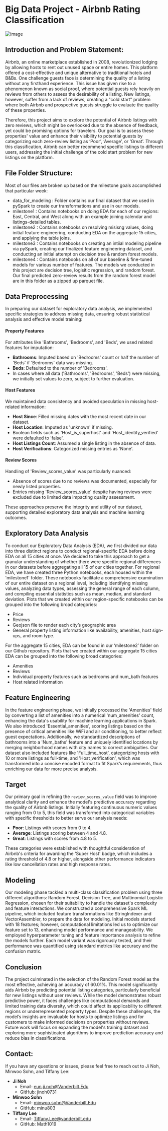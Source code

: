 # Big Data Project - Airbnb Rating Classification

![image](https://github.com/jinoh0731/Big-Data-Project-Airbnb-Rating-Classification/assets/111295393/bae7c7cf-2f16-4ba0-8781-1fdddfeac5be)



## Introduction and Problem Statement:
Airbnb, an online marketplace established in 2008, revolutionized lodging by allowing hosts to rent out unused space or entire homes. This platform offered a cost-effective and unique alternative to traditional hotels and B&Bs. One challenge guests face is determining the quality of a listing without any firsthand experience. This issue has given rise to a phenomenon known as social proof, where potential guests rely heavily on reviews from others to assess the desirability of a listing. New listings, however, suffer from a lack of reviews, creating a "cold start" problem where both Airbnb and prospective guests struggle to evaluate the quality of these properties.

Therefore, this project aims to explore the potential of Airbnb listings with zero reviews, which might be overlooked due to the absence of feedback, yet could be promising options for travelers. Our goal is to assess these properties' value and enhance their visibility to potential guests by categorizing each zero-review listing as ‘Poor’, ‘Average’, or ‘Great’. Through this classification, Airbnb can better recommend specific listings to different users, addressing the initial challenge of the cold start problem for new listings on the platform.

## File Folder Structure:
Most of our files are broken up based on the milestone goals accomplished that particular week:
- data_for_modeling : Folder contains our final dataset that we used in pySpark to create our transformations and use in our models.
- milestone1 : Contains notebooks on doing EDA for each of our regions: East, Central, and West along with an example joining calendar and listings-detailed tables.
- milestone2 : Contains notebooks on resolving misisng values, doing initial feature engineering, conducting EDA on the aggregate 15 cities, and applying the table joins.
- milestone3 : Contains notebooks on creating an intiial modeling pipeline via pySpark, creating our finalized feature engineering dataset, and conducting an initial attempt on decision tree & random forest models.
- milestone4 : Contains notebooks on all of our baseline & fine-tuned models for various number of features. The models we conducted in this project are decision tree, logisitic regression, and random forest. Our final predicted zero-review results from the random forest model are in this folder as a zipped up parquet file.

## Data Preprocessing
In preparing our dataset for exploratory data analysis, we implemented specific strategies to address missing data, ensuring robust statistical analysis and effective model training:

#### Property Features
For attributes like 'Bathrooms', 'Bedrooms', and 'Beds', we used related features for imputation:
- **Bathrooms**: Imputed based on 'Bedrooms' count or half the number of 'Beds' if 'Bedrooms' data was missing.
- **Beds**: Defaulted to the number of 'Bedrooms'.
- In cases where all data ('Bathrooms', 'Bedrooms', 'Beds') were missing, we initially set values to zero, subject to further evaluation.

#### Host Features
We maintained data consistency and avoided speculation in missing host-related information:
- **Host Since**: Filled missing dates with the most recent date in our dataset.
- **Host Location**: Imputed as 'unknown' if missing.
- Boolean fields such as 'Host_is_superhost' and 'Host_identity_verified' were defaulted to 'false'.
- **Host Listings Count**: Assumed a single listing in the absence of data.
- **Host Verifications**: Categorized missing entries as 'None'.

#### Review Scores
Handling of 'Review_scores_value' was particularly nuanced:
- Absence of scores due to no reviews was documented, especially for newly listed properties.
- Entries missing 'Review_scores_value' despite having reviews were excluded due to limited data impacting quality assessment.

These approaches preserve the integrity and utility of our dataset, supporting detailed exploratory data analysis and machine learning outcomes.
## Exploratory Data Analysis
To conduct our Exploratory Data Analysis (EDA), we first divided our data into three distinct regions to conduct regional-specific EDA before doing EDA on all 15 cities at once. We decided to take this approach to get a granular understanding of whether there were specific regional differences in our datasets before aggregating all 15 of our cities together. 
For regional EDA, we have created three Python notebooks, each housed within the 'milestone1' folder. These notebooks facilitate a comprehensive examination of our entire dataset on a regional level, including identifying missing values, analyzing data types, assessing the general range of each column, and compiling essential statistics such as mean, median, and standard deviation.
Plots that we created within our region-specific notebooks can be grouped into the following broad categories:
- Price
- Reviews
- Geojson file to render each city’s geographic area
- General property listing information like availability, amenities, host sign-ups, and room type.

For the aggregate 15 cities, EDA can be found in our ‘milestone2’ folder on our Github repository. Plots that we created within our aggregate 15 cities EDA can be grouped into the following broad categories:
- Amenities
- Reviews
- Individual property features such as bedrooms and num_bath features
- Host related information


## Feature Engineering
In the feature engineering phase, we initially processed the 'Amenities' field by converting a list of amenities into a numerical 'num_amenities' count, enhancing the data's usability for machine learning applications in Spark. We also introduced 'Essential_amenities', scoring listings based on the presence of critical amenities like WiFi and air conditioning, to better reflect guest expectations. Additionally, we standardized descriptions of bathrooms into a 'Num_baths' feature and uniquely identified locations by merging neighborhood names with city names to correct ambiguities. Our dataset also included features like 'Full_time_host', categorizing hosts with 10 or more listings as full-time, and 'Host_verification', which was transformed into a concise encoded format to fit Spark’s requirements, thus enriching our data for more precise analysis.

## Target
Our primary goal in refining the ```review_scores_value``` field was to improve analytical clarity and enhance the model's predictive accuracy regarding the quality of Airbnb listings. Initially featuring continuous numeric values ranging from 0 to 5, this field was transformed into categorical variables with specific thresholds to better serve our analysis needs:

- **Poor**: Listings with scores from 0 to 4.
- **Average**: Listings scoring between 4 and 4.8.
- **Great**: Listings with scores from 4.8 to 5.
  
These categories were established with thoughtful consideration of Airbnb's criteria for awarding the 'Super Host' badge, which includes a rating threshold of 4.8 or higher, alongside other performance indicators like low cancellation rates and high response rates.



## Modeling
Our modeling phase tackled a multi-class classification problem using three different algorithms: Random Forest, Decision Tree, and Multinomial Logistic Regression, chosen for their suitability to handle the dataset's complexity and feature interactions. We constructed a comprehensive Spark ML pipeline, which included feature transformations like StringIndexer and VectorAssembler, to prepare the data for modeling. Initial models started with 18 features; however, computational limitations led us to optimize our feature set to 13, enhancing model performance and manageability. We employed hyperparameter tuning and feature importance analysis to refine the models further. Each model variant was rigorously tested, and their performance was quantified using standard metrics like accuracy and the confusion matrix.

## Conclusion
The project culminated in the selection of the Random Forest model as the most effective, achieving an accuracy of 60.01%. This model significantly aids Airbnb by predicting potential listing categories, particularly beneficial for new listings without user reviews. While the model demonstrates robust predictive power, it faces challenges like computational demands and limited training data diversity, which could affect its applicability to different regions or underrepresented property types. Despite these challenges, the model’s insights are invaluable for hosts to optimize listings and for customers to make informed decisions on properties without reviews. Future work will focus on expanding the model's training dataset and exploring more sophisticated algorithms to improve prediction accuracy and reduce bias in classifications.
























## Contact:
If you have any questions or issues, please feel free to reach out to Ji Noh, Minwoo Sohn, and Tiffany Lee:
- **Ji Noh**
  - Email: eun.ji.noh@Vanderbilt.Edu
  - GitHub: jinoh0731
- **Minwoo Sohn**
  - Email: minwoo.sohn@Vanderbilt.Edu
  - GitHub: minu803
- **Tiffany Lee**
  - Email: Tiffany.Lee@vanderbilt.edu
  - GitHub: Math1019
